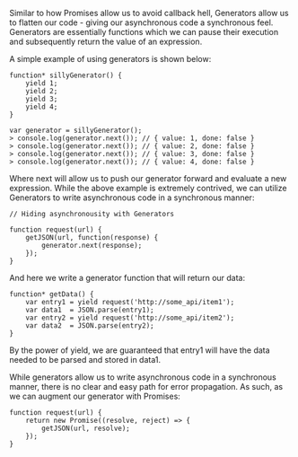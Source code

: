 Similar to how Promises allow us to avoid callback hell, Generators allow us to flatten our code - giving our asynchronous 
code a synchronous feel. Generators are essentially functions which we can pause their execution and subsequently 
return the value of an expression.

A simple example of using generators is shown below:
```
function* sillyGenerator() {
    yield 1;
    yield 2;
    yield 3;
    yield 4;
}

var generator = sillyGenerator();
> console.log(generator.next()); // { value: 1, done: false }
> console.log(generator.next()); // { value: 2, done: false }
> console.log(generator.next()); // { value: 3, done: false }
> console.log(generator.next()); // { value: 4, done: false }

```

Where next will allow us to push our generator forward and evaluate a new expression. 
While the above example is extremely contrived, we can utilize Generators to write asynchronous code in a synchronous manner:

```
// Hiding asynchronousity with Generators

function request(url) {
    getJSON(url, function(response) {
        generator.next(response);
    });
}

```

And here we write a generator function that will return our data:
```
function* getData() {
    var entry1 = yield request('http://some_api/item1');
    var data1  = JSON.parse(entry1);
    var entry2 = yield request('http://some_api/item2');
    var data2  = JSON.parse(entry2);
}

```
By the power of yield, we are guaranteed that entry1 will have the data needed to be parsed and stored in data1.

While generators allow us to write asynchronous code in a synchronous manner, 
there is no clear and easy path for error propagation. As such, as we can augment our generator with Promises:

```
function request(url) {
    return new Promise((resolve, reject) => {
        getJSON(url, resolve);
    });
}

```

